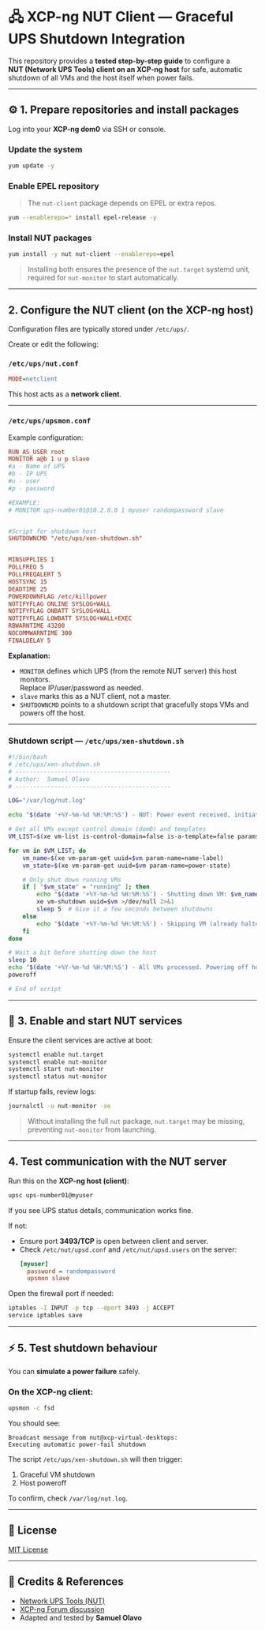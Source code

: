 # 🖧 XCP-ng NUT Client — Graceful UPS Shutdown Integration

This repository provides a **tested step-by-step guide** to configure a  
**NUT (Network UPS Tools) client on an XCP-ng host** for safe, automatic shutdown of all VMs and the host itself when power fails.

---

## ⚙️ 1. Prepare repositories and install packages

Log into your **XCP-ng dom0** via SSH or console.

### Update the system
```bash
yum update -y
```

### Enable EPEL repository
> The `nut-client` package depends on EPEL or extra repos.

```bash
yum --enablerepo=* install epel-release -y
```

### Install NUT packages
```bash
yum install -y nut nut-client --enablerepo=epel
```

> Installing both ensures the presence of the `nut.target` systemd unit,  
> required for `nut-monitor` to start automatically.

---

## 2. Configure the NUT client (on the XCP-ng host)

Configuration files are typically stored under `/etc/ups/`.

Create or edit the following:

### `/etc/ups/nut.conf`
```ini
MODE=netclient
```
This host acts as a **network client**.

---

### `/etc/ups/upsmon.conf`
Example configuration:
```ini
RUN_AS_USER root
MONITOR a@b 1 u p slave
#a - Name of UPS
#b - IP UPS
#u - user
#p - password

#EXAMPLE:
# MONITOR ups-number01@10.2.0.0 1 myuser randompassword slave


#Script for shutdown host
SHUTDOWNCMD "/etc/ups/xen-shutdown.sh"


MINSUPPLIES 1
POLLFREQ 5
POLLFREQALERT 5
HOSTSYNC 15
DEADTIME 25
POWERDOWNFLAG /etc/killpower
NOTIFYFLAG ONLINE SYSLOG+WALL
NOTIFYFLAG ONBATT SYSLOG+WALL
NOTIFYFLAG LOWBATT SYSLOG+WALL+EXEC
RBWARNTIME 43200
NOCOMMWARNTIME 300
FINALDELAY 5
```

**Explanation:**
- `MONITOR` defines which UPS (from the remote NUT server) this host monitors.  
  Replace IP/user/password as needed.
- `slave` marks this as a NUT client, not a master.
- `SHUTDOWNCMD` points to a shutdown script that gracefully stops VMs and powers off the host.

---

### Shutdown script — `/etc/ups/xen-shutdown.sh`

```bash
#!/bin/bash
# /etc/ups/xen-shutdown.sh
# --------------------------------------------
# Author:  Samuel Olavo
# --------------------------------------------

LOG="/var/log/nut.log"

echo "$(date '+%Y-%m-%d %H:%M:%S') - NUT: Power event received, initiating VM shutdown sequence..." >> "$LOG"

# Get all VMs except control domain (dom0) and templates
VM_LIST=$(xe vm-list is-control-domain=false is-a-template=false params=uuid --minimal | tr ',' ' ')

for vm in $VM_LIST; do
    vm_name=$(xe vm-param-get uuid=$vm param-name=name-label)
    vm_state=$(xe vm-param-get uuid=$vm param-name=power-state)

    # Only shut down running VMs
    if [ "$vm_state" = "running" ]; then
        echo "$(date '+%Y-%m-%d %H:%M:%S') - Shutting down VM: $vm_name" >> "$LOG"
        xe vm-shutdown uuid=$vm >/dev/null 2>&1
        sleep 5  # Give it a few seconds between shutdowns
    else
        echo "$(date '+%Y-%m-%d %H:%M:%S') - Skipping VM (already halted): $vm_name" >> "$LOG"
    fi
done

# Wait a bit before shutting down the host
sleep 10
echo "$(date '+%Y-%m-%d %H:%M:%S') - All VMs processed. Powering off host..." >> "$LOG"
poweroff

# End of script
```

---

## 🚀 3. Enable and start NUT services
Ensure the client services are active at boot:

```bash
systemctl enable nut.target
systemctl enable nut-monitor
systemctl start nut-monitor
systemctl status nut-monitor
```

If startup fails, review logs:
```bash
journalctl -u nut-monitor -xe
```

> Without installing the full `nut` package, `nut.target` may be missing, preventing `nut-monitor` from launching.

---

## 4. Test communication with the NUT server
Run this on the **XCP-ng host (client)**:
```bash
upsc ups-number01@myuser
```

If you see UPS status details, communication works fine.

If not:
- Ensure port **3493/TCP** is open between client and server.
- Check `/etc/nut/upsd.conf` and `/etc/nut/upsd.users` on the server:
  ```ini
  [myuser]
    password = randompassword
    upsmon slave
  ```

Open the firewall port if needed:
```bash
iptables -I INPUT -p tcp --dport 3493 -j ACCEPT
service iptables save
```

---

## ⚡ 5. Test shutdown behaviour
You can **simulate a power failure** safely.

### On the XCP-ng client:
```bash
upsmon -c fsd
```

You should see:
```
Broadcast message from nut@xcp-virtual-desktops:
Executing automatic power-fail shutdown
```

The script `/etc/ups/xen-shutdown.sh` will then trigger:
1. Graceful VM shutdown  
2. Host poweroff

To confirm, check `/var/log/nut.log`.

---

## 🪪 License
[MIT License](./LICENSE)

---

## 🧰 Credits & References
- [Network UPS Tools (NUT)](https://networkupstools.org/)
- [XCP-ng Forum discussion](https://xcp-ng.org/forum/)
- Adapted and tested by **Samuel Olavo**
